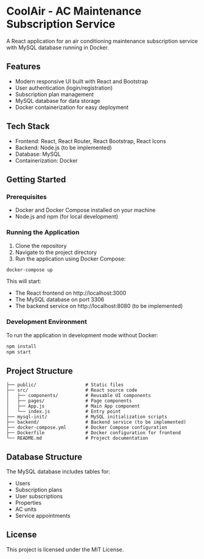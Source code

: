 # CoolAir - AC Maintenance Subscription Service

A React application for an air conditioning maintenance subscription service with MySQL database running in Docker.

## Features

- Modern responsive UI built with React and Bootstrap
- User authentication (login/registration)
- Subscription plan management
- MySQL database for data storage
- Docker containerization for easy deployment

## Tech Stack

- Frontend: React, React Router, React Bootstrap, React Icons
- Backend: Node.js (to be implemented)
- Database: MySQL
- Containerization: Docker

## Getting Started

### Prerequisites

- Docker and Docker Compose installed on your machine
- Node.js and npm (for local development)

### Running the Application

1. Clone the repository
2. Navigate to the project directory
3. Run the application using Docker Compose:

```bash
docker-compose up
```

This will start:
- The React frontend on http://localhost:3000
- The MySQL database on port 3306
- The backend service on http://localhost:8080 (to be implemented)

### Development Environment

To run the application in development mode without Docker:

```bash
npm install
npm start
```

## Project Structure

```
├── public/                  # Static files
├── src/                     # React source code
│   ├── components/          # Reusable UI components
│   ├── pages/               # Page components
│   ├── App.js               # Main App component
│   └── index.js             # Entry point
├── mysql-init/              # MySQL initialization scripts
├── backend/                 # Backend service (to be implemented)
├── docker-compose.yml       # Docker Compose configuration
├── Dockerfile               # Docker configuration for frontend
└── README.md                # Project documentation
```

## Database Structure

The MySQL database includes tables for:
- Users
- Subscription plans
- User subscriptions
- Properties
- AC units
- Service appointments

## License

This project is licensed under the MIT License. 